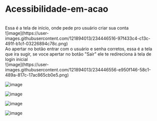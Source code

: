 # Acessibilidade-em-acao
<br>
Essa é a tela de inicio, onde pede pro usuário criar sua conta <br>
![image](https://user-images.githubusercontent.com/121894013/234446516-97f433c4-c13c-491f-b1cf-03226894c78c.png) <br>
Ao apertar no botão entrar com o usuário e senha corretos, essa é a tela que ira sugir, se voce apertar no botão "Sair" ele te redireciona à tela de login inicial <br>
![image](https://user-images.githubusercontent.com/121894013/234446556-e950f146-58c1-489a-817c-17ac865cb0e5.png) <br>

![image](https://user-images.githubusercontent.com/121894013/234446607-2300b71f-5244-4332-b2f7-f7bed103eb75.png)

![image](https://user-images.githubusercontent.com/121894013/234446660-e637587c-26ce-4886-9578-6f3f557b065d.png)

![image](https://user-images.githubusercontent.com/121894013/234446699-96748b1a-9ff9-4b68-b5b0-c341c94a39f4.png)

![image](https://user-images.githubusercontent.com/121894013/234446727-b9d1b10f-c8ef-454e-8c1e-9796a2a05d3b.png)
